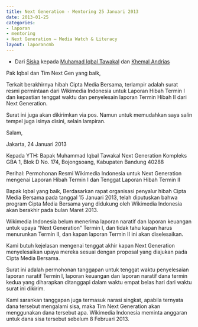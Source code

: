 ```yaml
---
title: Next Generation - Mentoring 25 Januari 2013
date: 2013-01-25
categories:
- laporan
- mentoring
- Next Generation – Media Watch & Literacy
layout: laporancmb
---
```


* Dari [Siska](http://wiki.ciptamedia.org/wiki/Siska_Doviana) kepada [Muhamad Iqbal Tawakal](http://wiki.ciptamedia.org/wiki/Muhamad_Iqbal_Tawakal) dan [Khemal Andrias](wiki.ciptamedia.org/index.php?title=Khemal_Andrias&action=edit&redlink=1)

Pak Iqbal dan Tim Next Gen yang baik,

Terkait berakhirnya hibah Cipta Media Bersama, terlampir adalah surat resmi permintaan dari Wikimedia Indonesia untuk Laporan Hibah Termin I dan kepastian tenggat waktu dan penyelesain laporan Termin Hibah II dari Next Generation.

Surat ini juga akan dikirimkan via pos. Namun untuk memudahkan saya salin tempel juga isinya disini, selain lampiran.

Salam, 



Jakarta, 24 Januari 2013

Kepada YTH:
Bapak Muhammad Iqbal Tawakal
Next Generation
Kompleks GBA 1, Blok D No. 174,
Bojongsoang, Kabupaten Bandung
40288

Perihal: Permohonan Resmi Wikimedia Indonesia untuk Next Generation mengenai Laporan Hibah Termin I dan Tenggat Laporan Hibah 
Termin II

Bapak Iqbal yang baik,
Berdasarkan rapat organisasi penyalur hibah Cipta Media Bersama pada tanggal 15 Januari 2013, telah diputuskan bahwa program Cipta 
Media Bersama yang didukung oleh Wikimedia Indonesia akan berakhir pada  bulan Maret 2013.

Wikimedia Indonesia belum menerima laporan naratif  dan laporan keuangan untuk upaya “Next Generation” Termin I, dan tidak tahu kapan
harus menurunkan Termin II, dan kapan laporan Termin II ini akan diselesaikan.

Kami butuh kejelasan mengenai tenggat akhir kapan Next Generation menyelesaikan upaya mereka sesuai dengan proposal yang diajukan pada
Cipta Media Bersama.

Surat ini adalah permohonan tanggapan untuk tenggat waktu penyelesaian laporan naratif Termin I, laporan keuangan dan laporan naratif 
dana termin kedua yang diharapkan ditanggapi dalam waktu empat belas hari dari waktu surat ini dikirim.

Kami sarankan tanggapan juga termasuk narasi singkat, apabila ternyata dana tersebut mengalami sisa, maka Tim Next Generation akan
menggunakan dana tersebut apa. Wikimedia Indonesia meminta anggaran untuk dana sisa tersebut sebelum 8 Februari 2013.
